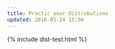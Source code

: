 ```yaml
---
title: Practic your Distrobutions
updated: 2016-01-24 15:56
---
```




{% include dist-test.html %}


<script src="/assets/js/example.js"></script>
